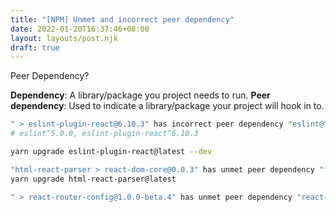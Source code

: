 ```yaml
---
title: "[NPM] Unmet and incorrect peer dependency"
date: 2022-01-20T16:37:46+08:00
layout: layouts/post.njk
draft: true
---
```


Peer Dependency?

**Dependency**: A library/package you project needs to run.
**Peer dependency**: Used to indicate a library/package your project will hook in to.

```bash
" > eslint-plugin-react@6.10.3" has incorrect peer dependency "eslint@^2.0.0 || ^3.0.0"
# eslint^5.0.0, eslint-plugin-react^6.10.3

yarn upgrade eslint-plugin-react@latest --dev

"html-react-parser > react-dom-core@0.0.3" has unmet peer dependency "fbjs@*".
yarn upgrade html-react-parser@latest
```

```bash
" > react-router-config@1.0.0-beta.4" has unmet peer dependency "react-router@^4.2.0".
```


